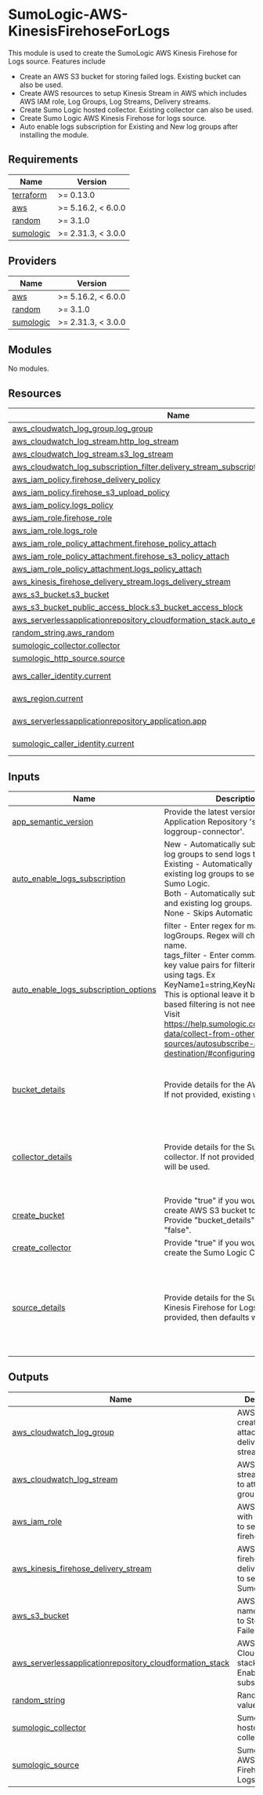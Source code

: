 # SumoLogic-AWS-KinesisFirehoseForLogs

This module is used to create the SumoLogic AWS Kinesis Firehose for Logs source. Features include
- Create an AWS S3 bucket for storing failed logs. Existing bucket can also be used.
- Create AWS resources to setup Kinesis Stream in AWS which includes AWS IAM role, Log Groups, Log Streams, Delivery streams.
- Create Sumo Logic hosted collector. Existing collector can also be used.
- Create Sumo Logic AWS Kinesis Firehose for logs source.
- Auto enable logs subscription for Existing and New log groups after installing the module.

## Requirements

| Name | Version |
|------|---------|
| <a name="requirement_terraform"></a> [terraform](#requirement\_terraform) | >= 0.13.0 |
| <a name="requirement_aws"></a> [aws](#requirement\_aws) | >= 5.16.2, < 6.0.0 |
| <a name="requirement_random"></a> [random](#requirement\_random) | >= 3.1.0 |
| <a name="requirement_sumologic"></a> [sumologic](#requirement\_sumologic) | >= 2.31.3, < 3.0.0 |

## Providers

| Name | Version |
|------|---------|
| <a name="provider_aws"></a> [aws](#provider\_aws) | >= 5.16.2, < 6.0.0 |
| <a name="provider_random"></a> [random](#provider\_random) | >= 3.1.0 |
| <a name="provider_sumologic"></a> [sumologic](#provider\_sumologic) | >= 2.31.3, < 3.0.0 |

## Modules

No modules.

## Resources

| Name | Type |
|------|------|
| [aws_cloudwatch_log_group.log_group](https://registry.terraform.io/providers/hashicorp/aws/latest/docs/resources/cloudwatch_log_group) | resource |
| [aws_cloudwatch_log_stream.http_log_stream](https://registry.terraform.io/providers/hashicorp/aws/latest/docs/resources/cloudwatch_log_stream) | resource |
| [aws_cloudwatch_log_stream.s3_log_stream](https://registry.terraform.io/providers/hashicorp/aws/latest/docs/resources/cloudwatch_log_stream) | resource |
| [aws_cloudwatch_log_subscription_filter.delivery_stream_subscription](https://registry.terraform.io/providers/hashicorp/aws/latest/docs/resources/cloudwatch_log_subscription_filter) | resource |
| [aws_iam_policy.firehose_delivery_policy](https://registry.terraform.io/providers/hashicorp/aws/latest/docs/resources/iam_policy) | resource |
| [aws_iam_policy.firehose_s3_upload_policy](https://registry.terraform.io/providers/hashicorp/aws/latest/docs/resources/iam_policy) | resource |
| [aws_iam_policy.logs_policy](https://registry.terraform.io/providers/hashicorp/aws/latest/docs/resources/iam_policy) | resource |
| [aws_iam_role.firehose_role](https://registry.terraform.io/providers/hashicorp/aws/latest/docs/resources/iam_role) | resource |
| [aws_iam_role.logs_role](https://registry.terraform.io/providers/hashicorp/aws/latest/docs/resources/iam_role) | resource |
| [aws_iam_role_policy_attachment.firehose_policy_attach](https://registry.terraform.io/providers/hashicorp/aws/latest/docs/resources/iam_role_policy_attachment) | resource |
| [aws_iam_role_policy_attachment.firehose_s3_policy_attach](https://registry.terraform.io/providers/hashicorp/aws/latest/docs/resources/iam_role_policy_attachment) | resource |
| [aws_iam_role_policy_attachment.logs_policy_attach](https://registry.terraform.io/providers/hashicorp/aws/latest/docs/resources/iam_role_policy_attachment) | resource |
| [aws_kinesis_firehose_delivery_stream.logs_delivery_stream](https://registry.terraform.io/providers/hashicorp/aws/latest/docs/resources/kinesis_firehose_delivery_stream) | resource |
| [aws_s3_bucket.s3_bucket](https://registry.terraform.io/providers/hashicorp/aws/latest/docs/resources/s3_bucket) | resource |
| [aws_s3_bucket_public_access_block.s3_bucket_access_block](https://registry.terraform.io/providers/hashicorp/aws/latest/docs/resources/s3_bucket_public_access_block) | resource |
| [aws_serverlessapplicationrepository_cloudformation_stack.auto_enable_logs_subscription](https://registry.terraform.io/providers/hashicorp/aws/latest/docs/resources/serverlessapplicationrepository_cloudformation_stack) | resource |
| [random_string.aws_random](https://registry.terraform.io/providers/hashicorp/random/latest/docs/resources/string) | resource |
| [sumologic_collector.collector](https://registry.terraform.io/providers/SumoLogic/sumologic/latest/docs/resources/collector) | resource |
| [sumologic_http_source.source](https://registry.terraform.io/providers/SumoLogic/sumologic/latest/docs/resources/http_source) | resource |
| [aws_caller_identity.current](https://registry.terraform.io/providers/hashicorp/aws/latest/docs/data-sources/caller_identity) | data source |
| [aws_region.current](https://registry.terraform.io/providers/hashicorp/aws/latest/docs/data-sources/region) | data source |
| [aws_serverlessapplicationrepository_application.app](https://registry.terraform.io/providers/hashicorp/aws/latest/docs/data-sources/serverlessapplicationrepository_application) | data source |
| [sumologic_caller_identity.current](https://registry.terraform.io/providers/SumoLogic/sumologic/latest/docs/data-sources/caller_identity) | data source |

## Inputs

| Name                                                                                                                                                      | Description                                                                                                                                                                                                                                                                                                                                                                                                                  | Type                                                                                                                                                                                             | Default                                                                                                                                                                                                                                                                                                                | Required |
|-----------------------------------------------------------------------------------------------------------------------------------------------------------|------------------------------------------------------------------------------------------------------------------------------------------------------------------------------------------------------------------------------------------------------------------------------------------------------------------------------------------------------------------------------------------------------------------------------|--------------------------------------------------------------------------------------------------------------------------------------------------------------------------------------------------|------------------------------------------------------------------------------------------------------------------------------------------------------------------------------------------------------------------------------------------------------------------------------------------------------------------------|:--------:|
| <a name="input_app_semantic_version"></a> [app\_semantic\_version](#input\_app\_semantic\_version)                                                        | Provide the latest version of Serverless Application Repository 'sumologic-loggroup-connector'.                                                                                                                                                                                                                                                                                                                              | `string`                                                                                                                                                                                         | `"1.0.11"`                                                                                                                                                                                                                                                                                                             |    no    |
| <a name="input_auto_enable_logs_subscription"></a> [auto\_enable\_logs\_subscription](#input\_auto\_enable\_logs\_subscription)                           | New - Automatically subscribes new log groups to send logs to Sumo Logic.<br>				Existing - Automatically subscribes existing log groups to send logs to Sumo Logic.<br> Both - Automatically subscribes new and existing log groups.<br> None - Skips Automatic subscription.                                                                                                                                               | `string`                                                                                                                                                                                         | `"Both"`                                                                                                                                                                                                                                                                                                               |    no    |
| <a name="input_auto_enable_logs_subscription_options"></a> [auto\_enable\_logs\_subscription\_options](#input\_auto\_enable\_logs\_subscription\_options) | filter - Enter regex for matching logGroups. Regex will check for the name. <br> tags_filter - Enter comma separated key value pairs for filtering logGroups using tags. Ex KeyName1=string,KeyName2=string. This is optional leave it blank if tag based filtering is not needed. <br> Visit https://help.sumologic.com/docs/send-data/collect-from-other-data-sources/autosubscribe-arn-destination/#configuringparameters | <pre>object({<br>    filter = string <br>    tags_filter = string <br> })</pre>                                                                                                                  | <pre>{<br>  "filter": "lambda" <br>  "tags_filter" = "" <br> }</pre>                                                                                                                                                                                                                                                   |    no    |
| <a name="input_bucket_details"></a> [bucket\_details](#input\_bucket\_details)                                                                            | Provide details for the AWS S3 bucket. If not provided, existing will be used.                                                                                                                                                                                                                                                                                                                                               | <pre>object({<br>    bucket_name          = string<br>    force_destroy_bucket = bool<br>  })</pre>                                                                                              | <pre>{<br>  "bucket_name": "sumologic-kinesis-firehose-logs-random-id",<br>  "force_destroy_bucket": true<br>}</pre>                                                                                                                                                                                                   |    no    |
| <a name="input_collector_details"></a> [collector\_details](#input\_collector\_details)                                                                   | Provide details for the Sumo Logic collector. If not provided, then defaults will be used.                                                                                                                                                                                                                                                                                                                                   | <pre>object({<br>    collector_name = string<br>    description    = string<br>    fields         = map(string)<br>  })</pre>                                                                    | <pre>{<br>  "collector_name": "SumoLogic Kinesis Firehose for Logs Collector <Random ID>",<br>  "description": "This collector is created using Sumo Logic terraform AWS Kinesis Firehose for logs module to collect AWS cloudwatch logs.",<br>  "fields": {}<br>}</pre>                                               |    no    |
| <a name="input_create_bucket"></a> [create\_bucket](#input\_create\_bucket)                                                                               | Provide "true" if you would like to create AWS S3 bucket to store logs. Provide "bucket\_details" if set to "false".                                                                                                                                                                                                                                                                                                         | `bool`                                                                                                                                                                                           | `true`                                                                                                                                                                                                                                                                                                                 |    no    |
| <a name="input_create_collector"></a> [create\_collector](#input\_create\_collector)                                                                      | Provide "true" if you would like to create the Sumo Logic Collector.                                                                                                                                                                                                                                                                                                                                                         | `bool`                                                                                                                                                                                           | n/a                                                                                                                                                                                                                                                                                                                    |   yes    |
| <a name="input_source_details"></a> [source\_details](#input\_source\_details)                                                                            | Provide details for the Sumo Logic Kinesis Firehose for Logs source. If not provided, then defaults will be used.                                                                                                                                                                                                                                                                                                            | <pre>object({<br>    source_name     = string<br>    source_category = string<br>    collector_id    = string<br>    description     = string<br>    fields          = map(string)<br>  })</pre> | <pre>{<br>  "collector_id": "",<br>  "description": "This source is created using Sumo Logic terraform AWS Kinesis Firehose for logs module to collect AWS Cloudwatch logs.",<br>  "fields": {},<br>  "source_category": "Labs/aws/cloudwatch/logs",<br>  "source_name": "Kinesis Firehose for Logs Source"<br>}</pre> |    no    |

## Outputs

| Name | Description |
|------|-------------|
| <a name="output_aws_cloudwatch_log_group"></a> [aws\_cloudwatch\_log\_group](#output\_aws\_cloudwatch\_log\_group) | AWS Log group created to attach to delivery stream. |
| <a name="output_aws_cloudwatch_log_stream"></a> [aws\_cloudwatch\_log\_stream](#output\_aws\_cloudwatch\_log\_stream) | AWS Log stream created to attach to log group. |
| <a name="output_aws_iam_role"></a> [aws\_iam\_role](#output\_aws\_iam\_role) | AWS IAM role with permission to setup kinesis firehose logs. |
| <a name="output_aws_kinesis_firehose_delivery_stream"></a> [aws\_kinesis\_firehose\_delivery\_stream](#output\_aws\_kinesis\_firehose\_delivery\_stream) | AWS Kinesis firehose delivery stream to send logs to Sumo Logic. |
| <a name="output_aws_s3_bucket"></a> [aws\_s3\_bucket](#output\_aws\_s3\_bucket) | AWS S3 Bucket name created to Store the Failed data. |
| <a name="output_aws_serverlessapplicationrepository_cloudformation_stack"></a> [aws\_serverlessapplicationrepository\_cloudformation\_stack](#output\_aws\_serverlessapplicationrepository\_cloudformation\_stack) | AWS CloudFormation stack for Auto Enable logs subscription. |
| <a name="output_random_string"></a> [random\_string](#output\_random\_string) | Random String value created. |
| <a name="output_sumologic_collector"></a> [sumologic\_collector](#output\_sumologic\_collector) | Sumo Logic hosted collector. |
| <a name="output_sumologic_source"></a> [sumologic\_source](#output\_sumologic\_source) | Sumo Logic AWS Kinesis Firehose for Logs source. |
